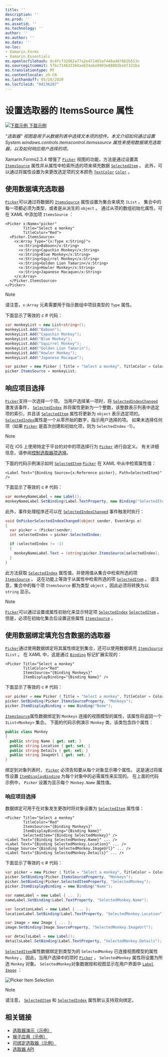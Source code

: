```yaml
---
title: ''
description: ''
ms.prod: ''
ms.assetid: ''
ms.technology: ''
author: ''
ms.author: ''
ms.date: ''
no-loc:
- Xamarin.Forms
- Xamarin.Essentials
ms.openlocfilehash: 8c4fc732082a77a2e471465af448a487862b513c
ms.sourcegitcommit: 57bc714633364aeb34aba9803e88802bebf321ba
ms.translationtype: MT
ms.contentlocale: zh-CN
ms.lasthandoff: 05/28/2020
ms.locfileid: "84136287"
---
```

# <a name="setting-a-pickers-itemssource-property"></a>设置选取器的 ItemsSource 属性

[![下载示例](~/media/shared/download.png) 下载示例](https://docs.microsoft.com/samples/xamarin/xamarin-forms-samples/userinterface-monkeyapppicker)

_"选取器" 视图是用于从数据列表中选择文本项的控件。本文介绍如何通过设置 System.windows.controls.itemscontrol.itemssource 属性来使用数据填充选取器，以及如何响应用户选择的项。_

Xamarin.Forms2.3.4 增强了 [`Picker`](xref:Xamarin.Forms.Picker) 视图的功能，方法是通过设置其 [`ItemsSource`](xref:Xamarin.Forms.Picker.ItemsSource) 属性并从属性中检索所选的项来填充数据 [`SelectedItem`](xref:Xamarin.Forms.Picker.SelectedItem) 。 此外，可以通过将属性设置为来更改选定项的文本颜色 [`TextColor`](xref:Xamarin.Forms.Picker.TextColor) [`Color`](xref:Xamarin.Forms.Color) 。

## <a name="populating-a-picker-with-data"></a>使用数据填充选取器

[`Picker`](xref:Xamarin.Forms.Picker)可以通过将数据的 [`ItemsSource`](xref:Xamarin.Forms.Picker.ItemsSource) 属性设置为集合来填充 `IList` 。 集合中的每一项都必须为类型，或者是从派生的 `object` 。 通过从项的数组初始化属性，可在 XAML 中添加项 `ItemsSource` ：

```xaml
<Picker x:Name="picker"
        Title="Select a monkey"
        TitleColor="Red">
  <Picker.ItemsSource>
    <x:Array Type="{x:Type x:String}">
      <x:String>Baboon</x:String>
      <x:String>Capuchin Monkey</x:String>
      <x:String>Blue Monkey</x:String>
      <x:String>Squirrel Monkey</x:String>
      <x:String>Golden Lion Tamarin</x:String>
      <x:String>Howler Monkey</x:String>
      <x:String>Japanese Macaque</x:String>
    </x:Array>
  </Picker.ItemsSource>
</Picker>
```

> [!NOTE]
> 请注意，`x:Array` 元素需要用于指示数组中项目类型的 `Type` 属性。

下面显示了等效的 c # 代码：

```csharp
var monkeyList = new List<string>();
monkeyList.Add("Baboon");
monkeyList.Add("Capuchin Monkey");
monkeyList.Add("Blue Monkey");
monkeyList.Add("Squirrel Monkey");
monkeyList.Add("Golden Lion Tamarin");
monkeyList.Add("Howler Monkey");
monkeyList.Add("Japanese Macaque");

var picker = new Picker { Title = "Select a monkey", TitleColor = Color.Red };
picker.ItemsSource = monkeyList;
```

## <a name="responding-to-item-selection"></a>响应项目选择

[`Picker`](xref:Xamarin.Forms.Picker)支持一次选择一个项。 当用户选择某一项时，将 [`SelectedIndexChanged`](xref:Xamarin.Forms.Picker.SelectedIndexChanged) 激发该事件， [`SelectedIndex`](xref:Xamarin.Forms.Picker.SelectedIndex) 并将属性更新为一个整数，该整数表示列表中选定项的索引，并且该 [`SelectedItem`](xref:Xamarin.Forms.Picker.SelectedItem) 属性将更新为 `object` 表示选定项的。 [`SelectedIndex`](xref:Xamarin.Forms.Picker.SelectedIndex)属性是一个从零开始的数字，指示用户选择的项。 如果未选择任何项（如果 [`Picker`](xref:Xamarin.Forms.Picker) 是首次创建和初始化项，则为 `SelectedIndex` -1）。

> [!NOTE]
> 可在 iOS 上使用特定于平台的对中的项选择行为 [`Picker`](xref:Xamarin.Forms.Picker) 进行自定义。 有关详细信息，请参阅[控制选取器项选择](~/xamarin-forms/platform/ios/picker-selection.md)。

下面的代码示例演示如何 [`SelectedItem`](xref:Xamarin.Forms.Picker.SelectedItem) [`Picker`](xref:Xamarin.Forms.Picker) 在 XAML 中从中检索属性值：

```xaml
<Label Text="{Binding Source={x:Reference picker}, Path=SelectedItem}" />
```

下面显示了等效的 c # 代码：

```csharp
var monkeyNameLabel = new Label();
monkeyNameLabel.SetBinding(Label.TextProperty, new Binding("SelectedItem", source: picker));
```

此外，事件处理程序还可以在 [`SelectedIndexChanged`](xref:Xamarin.Forms.Picker.SelectedIndexChanged) 事件触发时执行：

```csharp
void OnPickerSelectedIndexChanged(object sender, EventArgs e)
{
  var picker = (Picker)sender;
  int selectedIndex = picker.SelectedIndex;

  if (selectedIndex != -1)
  {
    monkeyNameLabel.Text = (string)picker.ItemsSource[selectedIndex];
  }
}
```

此方法获取 [`SelectedIndex`](xref:Xamarin.Forms.Picker.SelectedIndex) 属性值，并使用值从集合中检索所选的项 [`ItemsSource`](xref:Xamarin.Forms.Picker.ItemsSource) 。 这在功能上等效于从属性中检索所选的项 [`SelectedItem`](xref:Xamarin.Forms.Picker.SelectedItem) 。 请注意，集合中的每个项 `ItemsSource` 都为类型 `object` ，因此必须将转换为以 `string` 显示。

> [!NOTE]
> [`Picker`](xref:Xamarin.Forms.Picker)可以通过设置或属性初始化来显示特定项 [`SelectedIndex`](xref:Xamarin.Forms.Picker.SelectedIndex) [`SelectedItem`](xref:Xamarin.Forms.Picker.SelectedItem) 。 但是，必须在初始化集合后设置这些属性 [`ItemsSource`](xref:Xamarin.Forms.Picker.ItemsSource) 。

## <a name="populating-a-picker-with-data-using-data-binding"></a>使用数据绑定填充包含数据的选取器

[`Picker`](xref:Xamarin.Forms.Picker)通过使用数据绑定将其属性绑定到集合，还可以使用数据填充 [`ItemsSource`](xref:Xamarin.Forms.Picker.ItemsSource) `IList` 。 在 XAML 中，这是通过 [`Binding`](xref:Xamarin.Forms.Xaml.BindingExtension) 标记扩展实现的：

```xaml
<Picker Title="Select a monkey"
        TitleColor="Red"
        ItemsSource="{Binding Monkeys}"
        ItemDisplayBinding="{Binding Name}" />
```

下面显示了等效的 c # 代码：

```csharp
var picker = new Picker { Title = "Select a monkey", TitleColor = Color.Red };
picker.SetBinding(Picker.ItemsSourceProperty, "Monkeys");
picker.ItemDisplayBinding = new Binding("Name");
```

[`ItemsSource`](xref:Xamarin.Forms.Picker.ItemsSource)属性数据绑定到 `Monkeys` 连接的视图模型的属性，该属性将返回一个 `IList<Monkey>` 集合。 下面的代码示例演示 `Monkey` 类，该类包含四个属性：

```csharp
public class Monkey
{
  public string Name { get; set; }
  public string Location { get; set; }
  public string Details { get; set; }
  public string ImageUrl { get; set; }
}
```

绑定到对象列表时， [`Picker`](xref:Xamarin.Forms.Picker) 必须告知要从每个对象显示哪个属性。 这是通过将属性设置 [`ItemDisplayBinding`](xref:Xamarin.Forms.Picker.ItemDisplayBinding) 为每个对象中的必需属性来实现的。 在上面的代码示例中， `Picker` 设置为显示每个 `Monkey.Name` 属性值。

### <a name="responding-to-item-selection"></a>响应项目选择

数据绑定可用于在对象发生更改时将对象设置为 [`SelectedItem`](xref:Xamarin.Forms.Picker.SelectedItem) 属性值：

```xaml
<Picker Title="Select a monkey"
        TitleColor="Red"
        ItemsSource="{Binding Monkeys}"
        ItemDisplayBinding="{Binding Name}"
        SelectedItem="{Binding SelectedMonkey}" />
<Label Text="{Binding SelectedMonkey.Name}" ... />
<Label Text="{Binding SelectedMonkey.Location}" ... />
<Image Source="{Binding SelectedMonkey.ImageUrl}" ... />
<Label Text="{Binding SelectedMonkey.Details}" ... />
```

下面显示了等效的 c # 代码：

```csharp
var picker = new Picker { Title = "Select a monkey", TitleColor = Color.Red };
picker.SetBinding(Picker.ItemsSourceProperty, "Monkeys");
picker.SetBinding(Picker.SelectedItemProperty, "SelectedMonkey");
picker.ItemDisplayBinding = new Binding("Name");

var nameLabel = new Label { ... };
nameLabel.SetBinding(Label.TextProperty, "SelectedMonkey.Name");

var locationLabel = new Label { ... };
locationLabel.SetBinding(Label.TextProperty, "SelectedMonkey.Location");

var image = new Image { ... };
image.SetBinding(Image.SourceProperty, "SelectedMonkey.ImageUrl");

var detailsLabel = new Label();
detailsLabel.SetBinding(Label.TextProperty, "SelectedMonkey.Details");
```

[`SelectedItem`](xref:Xamarin.Forms.Picker.SelectedItem)属性数据绑定到类型为的 `SelectedMonkey` 已连接视图模型的属性 `Monkey` 。 因此，当用户选择中的项时 [`Picker`](xref:Xamarin.Forms.Picker) ， `SelectedMonkey` 属性将设置为所选 `Monkey` 对象。 `SelectedMonkey`对象数据按和视图显示在用户界面中 [`Label`](xref:Xamarin.Forms.Label) [`Image`](xref:Xamarin.Forms.Image) ：

![](populating-itemssource-images/monkeys.png "Picker Item Selection")

> [!NOTE]
> 请注意， [`SelectedItem`](xref:Xamarin.Forms.Picker.SelectedItem) 和 [`SelectedIndex`](xref:Xamarin.Forms.Picker.SelectedIndex) 属性默认支持双向绑定。

## <a name="related-links"></a>相关链接

- [选取器演示（示例）](https://docs.microsoft.com/samples/xamarin/xamarin-forms-samples/userinterface-pickerdemo)
- [猴子应用（示例）](https://docs.microsoft.com/samples/xamarin/xamarin-forms-samples/userinterface-monkeyapppicker)
- [可绑定选取器（示例）](https://docs.microsoft.com/samples/xamarin/xamarin-forms-samples/userinterface-bindablepicker)
- [选取器 API](xref:Xamarin.Forms.Picker)
